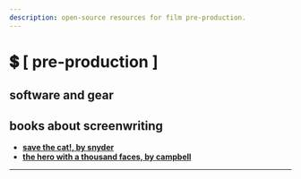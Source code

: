 ```yaml
---
description: open-source resources for film pre-production.
---
```


# 💲 \[ pre-production ]

## software and gear





## books about screenwriting

* ****[**save the cat!, by snyder**](https://www.amazon.com/Save-Last-Book-Screenwriting-Youll/dp/1932907009)****
* ****[**the hero with a thousand faces, by campbell**](https://en.wikipedia.org/wiki/The\_Hero\_with\_a\_Thousand\_Faces)****

****
